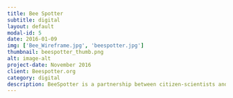 ```yaml
---
title: Bee Spotter
subtitle: digital
layout: default
modal-id: 5
date: 2016-01-09
img: ['Bee_Wireframe.jpg', 'beespotter.jpg']
thumbnail: beespotter_thumb.png
alt: image-alt
project-date: November 2016
client: Beespotter.org
category: digital
description: BeeSpotter is a partnership between citizen-scientists and the professional science community. The app was designed to educate the public about pollinators by engaging them in an image data collection effort to get a better understanding of local bee demographics.
---
```

